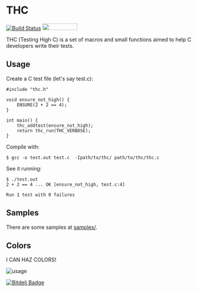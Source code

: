 THC
===

[![Build Status](https://travis-ci.org/hltbra/thc.png)](https://travis-ci.org/hltbra/thc)
<img src="http://instanc.es/bin/hltbra/thc.png" width="95" height="18" />

THC (Testing High C) is a set of macros and small functions aimed
to help C developers write their tests.


Usage
-----

Create a C test file (let's say test.c):

	#include "thc.h"

	void ensure_not_high() {
	    ENSURE(2 + 2 == 4);
	}

	int main() {
	    thc_addtest(ensure_not_high);
	    return thc_run(THC_VERBOSE);
	}

Compile with:

	$ gcc -o test.out test.c  -Ipath/to/thc/ path/to/thc/thc.c

See it running:

	$ ./test.out
	2 + 2 == 4 ... OK [ensure_not_high, test.c:4]

	Run 1 test with 0 failures


Samples
-------

There are some samples at [samples/](https://github.com/hltbra/thc/tree/master/samples).



Colors
------

I CAN HAZ COLORS!

![usage](http://cloud.github.com/downloads/hltbra/thc/thc_usage.png)


[![Bitdeli Badge](https://d2weczhvl823v0.cloudfront.net/hltbra/thc/trend.png)](https://bitdeli.com/free "Bitdeli Badge")

